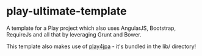 play-ultimate-template
======================

A template for a Play project which also uses AngularJS, Bootstrap, RequireJs and all that by leveraging Grunt and Bower.

This template also makes use of [play4jpa](https://github.com/rose-m/play4jpa) - it's bundled in the lib/ directory!